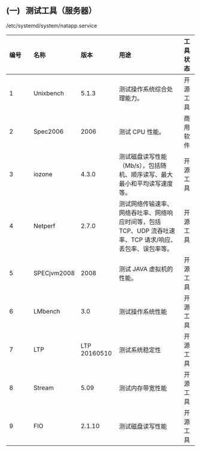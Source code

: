 

## (一)   测试工具（服务器）

/etc/systemd/system/natapp.service

|**编号**|**名称**|**版本**|**用途**|**工具状态**|
|:----|:----|:----|:----|:----|
|1            |Unixbench|5.1.3|测试操作系统综合处理能力。|开源工具|
|2            |Spec2006|2006|测试 CPU 性能。|商用软件|
|3            |iozone|4.3.0|测试磁盘读写性能（Mb/s），包括随机、顺序读写、最大最小和平均读写速度等。|开源工具|
|4            |Netperf|2.7.0|测试网络传输速率、网络吞吐率、网络响应时间等，包括 TCP、UDP 流吞吐速率、TCP 请求/响应、丢包率、误包率等。|开源工具|
|5            |SPECjvm2008|2008|测试 JAVA 虚拟机的性能。|开源工具|
|6            |LMbench|3.0|测试操作系统性能|开源工具|
|7            |LTP|LTP 20160510|测试系统稳定性|开源工具|
|  8|Stream|5.09|测试内存带宽性能|开源工具|
|  9| FIO  |2.1.10|测试磁盘读写性能|开源工具|
